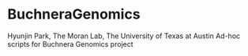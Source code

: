 # BuchneraGenomics
Hyunjin Park, 
The Moran Lab, The University of Texas at Austin
Ad-hoc scripts for Buchnera Genomics project
